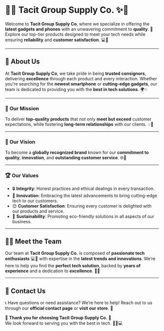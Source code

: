 # 💼✨ **Tacit Group Supply Co.** ✨💼

Welcome to **Tacit Group Supply Co**, where we specialize in offering the **latest gadgets and phones** with an unwavering commitment to **quality**. 🌟 Explore our top-tier products designed to meet your tech needs while ensuring **reliability** and **customer satisfaction**. 💻📱

---

## 📖 **About Us**

At **Tacit Group Supply Co**, we take pride in being **trusted consignors**, delivering **excellence** through each product and every interaction. Whether you're searching for the **newest smartphone** or **cutting-edge gadgets**, our team is dedicated to providing you with the **best in tech solutions**. 🌍✨

---

### 🎯 **Our Mission**

To deliver **top-quality products** that not only **meet but exceed** customer expectations, while fostering **long-term relationships** with our clients. 💡🤝

---

### 🌟 **Our Vision**

To become a **globally recognized brand** known for our **commitment to quality**, **innovation**, and **outstanding customer service**. 🌐🚀

---

### 🏆 **Our Values**

- 🔒 **Integrity**: Honest practices and ethical dealings in every transaction.  
- 🚀 **Innovation**: Embracing the latest advancements to bring cutting-edge tech to our customers.  
- 😊 **Customer Satisfaction**: Ensuring every customer is delighted with our products and service.  
- 🌱 **Sustainability**: Promoting eco-friendly solutions in all aspects of our business.  

---

## 🧑‍💼 **Meet the Team**

Our team at **Tacit Group Supply Co.** is composed of **passionate tech enthusiasts** 💻📱 with expertise in the **latest trends and innovations**. We’re here to help you find the **perfect tech solution**, backed by **years of experience** and a dedication to **excellence**. 🤝✨

---

## 📧 **Contact Us**

📞 Have questions or need assistance? We’re here to help! Reach out to us through our **official contact page** or **visit our store**. 🛒

🌟 **Thank you for choosing Tacit Group Supply Co.** 🌟  
We look forward to serving you with the best in tech. 🚀📱💻
